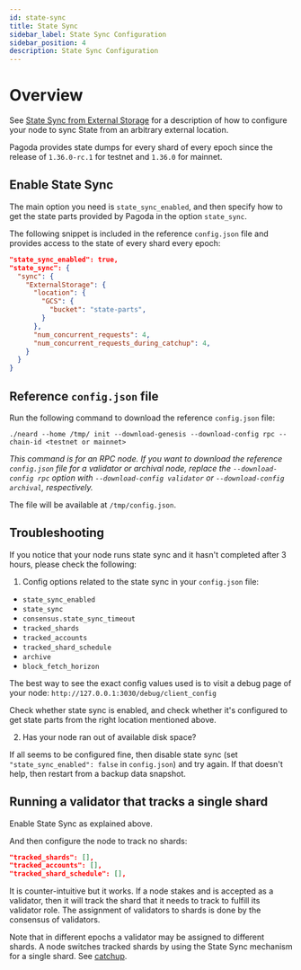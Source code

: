 ```yaml
---
id: state-sync
title: State Sync
sidebar_label: State Sync Configuration
sidebar_position: 4
description: State Sync Configuration
---
```


# Overview

See [State Sync from External Storage](https://github.com/near/nearcore/blob/master/docs/misc/state_sync_from_external_storage.md)
for a description of how to configure your node to sync State from an arbitrary
external location.

Pagoda provides state dumps for every shard of every epoch since the release of
`1.36.0-rc.1` for testnet and `1.36.0` for mainnet.

## Enable State Sync

The main option you need is `state_sync_enabled`, and then specify how to get
the state parts provided by Pagoda in the option `state_sync`.

The following snippet is included in the reference `config.json` file and
provides access to the state of every shard every epoch:

```json
"state_sync_enabled": true,
"state_sync": {
  "sync": {
    "ExternalStorage": {
      "location": {
        "GCS": {
          "bucket": "state-parts",
        }
      },
      "num_concurrent_requests": 4,
      "num_concurrent_requests_during_catchup": 4,
    }
  }
}
```

## Reference `config.json` file

Run the following command to download the reference `config.json` file:

```shell
./neard --home /tmp/ init --download-genesis --download-config rpc --chain-id <testnet or mainnet>
```

*This command is for an RPC node. If you want to download the reference `config.json` file for a validator or archival node, replace the `--download-config rpc` option with `--download-config validator` or `--download-config archival`, respectively.*

The file will be available at `/tmp/config.json`.

## Troubleshooting

If you notice that your node runs state sync and it hasn't completed after 3 hours, please check the following:

1. Config options related to the state sync in your `config.json` file:
* `state_sync_enabled`
* `state_sync`
* `consensus.state_sync_timeout`
* `tracked_shards`
* `tracked_accounts`
* `tracked_shard_schedule`
* `archive`
* `block_fetch_horizon`

The best way to see the exact config values used is to visit a debug page of your node: `http://127.0.0.1:3030/debug/client_config`

Check whether state sync is enabled, and check whether it's configured to get state parts from the right location mentioned above.

2. Has your node ran out of available disk space?

If all seems to be configured fine, then disable state sync (set `"state_sync_enabled": false` in `config.json`) and try again.
If that doesn't help, then restart from a backup data snapshot.

## Running a validator that tracks a single shard

Enable State Sync as explained above.

And then configure the node to track no shards:

```json
"tracked_shards": [],
"tracked_accounts": [],
"tracked_shard_schedule": [],
```

It is counter-intuitive but it works. If a node stakes and is accepted as a
validator, then it will track the shard that it needs to track to fulfill its
validator role. The assignment of validators to shards is done by the consensus
of validators.

Note that in different epochs a validator may be assigned to different shards. A
node switches tracked shards by using the State Sync mechanism for a single
shard. See [catchup](https://github.com/near/nearcore/blob/master/docs/architecture/how/sync.md#catchup).
